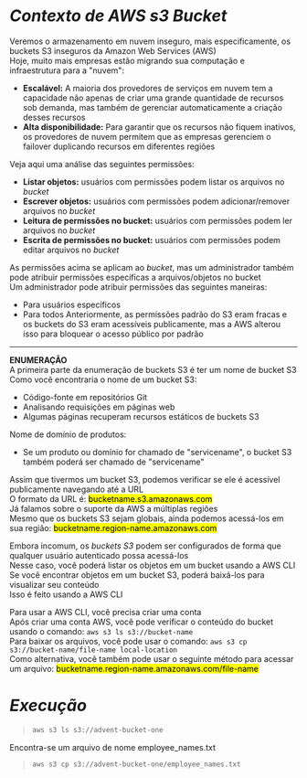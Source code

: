 # _**Contexto de AWS s3 Bucket**_
Veremos o armazenamento em nuvem inseguro, mais especificamente, os buckets S3 inseguros da Amazon Web Services (AWS)  
Hoje, muito mais empresas estão migrando sua computação e infraestrutura para a "nuvem":
* **Escalável:** A maioria dos provedores de serviços em nuvem tem a capacidade não apenas de criar uma grande quantidade de recursos sob demanda, mas também de gerenciar automaticamente a criação desses recursos
* **Alta disponibilidade:** Para garantir que os recursos não fiquem inativos, os provedores de nuvem permitem que as empresas gerenciem o failover duplicando recursos em diferentes regiões

Veja aqui uma análise das seguintes permissões:
* **Listar objetos:** usuários com permissões podem listar os arquivos no _bucket_
* **Escrever objetos:** usuários com permissões podem adicionar/remover arquivos no _bucket_
* **Leitura de permissões no bucket:** usuários com permissões podem ler arquivos no _bucket_
* **Escrita de permissões no bucket:** usuários com permissões podem editar arquivos no _bucket_

As permissões acima se aplicam ao _bucket_, mas um administrador também pode atribuir permissões específicas a arquivos/objetos no bucket  
Um administrador pode atribuir permissões das seguintes maneiras:
* Para usuários específicos
* Para todos
Anteriormente, as permissões padrão do S3 eram fracas e os buckets do S3 eram acessíveis publicamente, mas a AWS alterou isso para bloquear o acesso público por padrão

***

**ENUMERAÇÃO**  
A primeira parte da enumeração de buckets S3 é ter um nome de bucket S3  
Como você encontraria o nome de um bucket S3:
* Código-fonte em repositórios Git
* Analisando requisições em páginas web
* Algumas páginas recuperam recursos estáticos de buckets S3

Nome de domínio de produtos:
* Se um produto ou domínio for chamado de "servicename", o bucket S3 também poderá ser chamado de "servicename"

Assim que tivermos um bucket S3, podemos verificar se ele é acessível publicamente navegando até a URL  
O formato da URL é: <mark>bucketname.s3.amazonaws.com</mark>  
Já falamos sobre o suporte da AWS a múltiplas regiões  
Mesmo que os buckets S3 sejam globais, ainda podemos acessá-los em sua região: <mark>bucketname.region-name.amazonaws.com</mark>  

Embora incomum, os _buckets S3_ podem ser configurados de forma que qualquer usuário autenticado possa acessá-los  
Nesse caso, você poderá listar os objetos em um bucket usando a AWS CLI  
Se você encontrar objetos em um bucket S3, poderá baixá-los para visualizar seu conteúdo  
Isso é feito usando a AWS CLI  

Para usar a AWS CLI, você precisa criar uma conta  
Após criar uma conta AWS, você pode verificar o conteúdo do bucket usando o comando: ```aws s3 ls s3://bucket-name```  
Para baixar os arquivos, você pode usar o comando: ```aws s3 cp s3://bucket-name/file-name local-location```  
Como alternativa, você também pode usar o seguinte método para acessar um arquivo: <mark>bucketname.region-name.amazonaws.com/file-name</mark>  

# _**Execução**_
> ```bash
> aws s3 ls s3://advent-bucket-one
> ```
Encontra-se um arquivo de nome employee_names.txt

> ```bash
> aws s3 cp s3://advent-bucket-one/employee_names.txt
> ```
